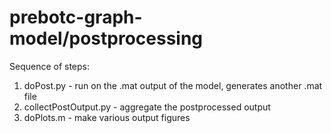 prebotc-graph-model/postprocessing
==================================

Sequence of steps:

1. doPost.py - run on the .mat output of the model, generates another .mat file
2. collectPostOutput.py - aggregate the postprocessed output
3. doPlots.m - make various output figures

